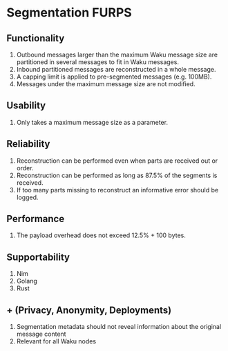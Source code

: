 # Segmentation FURPS

## Functionality

1. Outbound messages larger than the maximum Waku message size are partitioned in several messages to fit in Waku messages.
2. Inbound partitioned messages are reconstructed in a whole message.
3. A capping limit is applied to pre-segmented messages (e.g. 100MB).
4. Messages under the maximum message size are not modified.

## Usability

1. Only takes a maximum message size as a parameter.

## Reliability

1. Reconstruction can be performed even when parts are received out or order.
2. Reconstruction can be performed as long as 87.5% of the segments is received.
3. If too many parts missing to reconstruct an informative error should be logged.

## Performance

1. The payload overhead does not exceed 12.5% + 100 bytes.

## Supportability

1. Nim
2. Golang
3. Rust

## + (Privacy, Anonymity, Deployments)

1. Segmentation metadata should not reveal information about the original message content
2. Relevant for all Waku nodes
